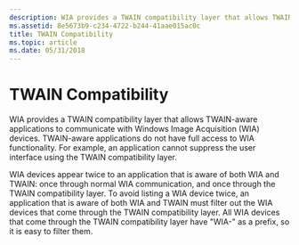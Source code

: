 ```yaml
---
description: WIA provides a TWAIN compatibility layer that allows TWAIN-aware applications to communicate with Windows Image Acquisition (WIA) devices.
ms.assetid: 8e5673b9-c234-4722-b244-41aae015ac0c
title: TWAIN Compatibility
ms.topic: article
ms.date: 05/31/2018
---
```


# TWAIN Compatibility

WIA provides a TWAIN compatibility layer that allows TWAIN-aware applications to communicate with Windows Image Acquisition (WIA) devices. TWAIN-aware applications do not have full access to WIA functionality. For example, an application cannot suppress the user interface using the TWAIN compatibility layer.

WIA devices appear twice to an application that is aware of both WIA and TWAIN: once through normal WIA communication, and once through the TWAIN compatibility layer. To avoid listing a WIA device twice, an application that is aware of both WIA and TWAIN must filter out the WIA devices that come through the TWAIN compatibility layer. All WIA devices that come through the TWAIN compatibility layer have "WIA-" as a prefix, so it is easy to filter them.

 

 



